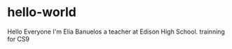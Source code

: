 # hello-world

Hello Everyone I'm Elia Banuelos a teacher at Edison High School. 
trainning for CS9
